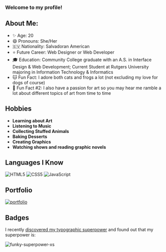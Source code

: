 ### Welcome to my profile!

## About Me: 
- ✨ Age: 20
- 😄 Pronouns: She/Her 
- 🇸🇻 Nationality: Salvadoran American 
- ⭐ Future Career: Web Designer or Web Developer 
- 🎓 Education: Community College graduate with an A.S. in Interface Design & Web Development; Current Student at Rutgers University majoring in Information Technology & Informatics 
- 🐱 Fun Fact: I adore both cats and frogs a lot (not excluding my love for dogs of course)
- 🎨 Fun Fact #2: I also have a passion for art so you may hear me ramble a lot about different topics of art from time to time

## Hobbies
- **Learning about Art**
- **Listening to Music**
- **Collecting Stuffed Animals**
- **Baking Desserts**
- **Creating Graphics**
- **Watching shows and reading graphic novels**

## Languages I Know
![HTML5](https://img.shields.io/badge/html5-%23E34F26.svg?style=for-the-badge&logo=html5&logoColor=white) ![CSS5](https://img.shields.io/badge/css5-%231572B6.svg?style=for-the-badge&logo=css3&logoColor=white) ![JavaScript](https://img.shields.io/badge/javascript-%23323330.svg?style=for-the-badge&logo=javascript&logoColor=%23F7DF1E)

## Portfolio
[![portfolio](https://img.shields.io/badge/my_portfolio-000?style=for-the-badge&logo=ko-fi&logoColor=white)](https://payazelaya.netlify.app/)

## Badges
I recently [discovered my typographic superpower](https://game.fonts.adobe.com/) and found out that my superpower is: 

![funky-superpower-xs](https://user-images.githubusercontent.com/89945327/192060267-e365d2ab-5e69-4421-a4c1-71d5de2496e8.png)
